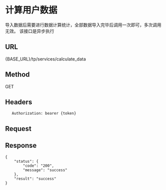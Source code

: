 # 计算用户数据

导入数据后需要进行数据计算统计，全部数据导入完毕后调用一次即可，多次调用无效。
该接口是异步执行

## URL
   {BASE_URL}/tp/services/calculate_data

## Method
   GET

## Headers
```
   Authorization: bearer {token}
```

## Request


## Response
```
{
	"status": {
		"code": "200",
		"message": "success"
	},
	"result": "success"
}
```
